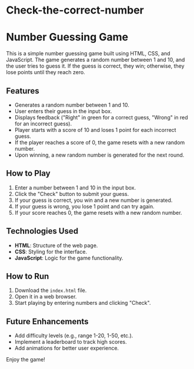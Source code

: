 # Check-the-correct-number
# Number Guessing Game

This is a simple number guessing game built using HTML, CSS, and JavaScript. The game generates a random number between 1 and 10, and the user tries to guess it. If the guess is correct, they win; otherwise, they lose points until they reach zero.

## Features
- Generates a random number between 1 and 10.
- User enters their guess in the input box.
- Displays feedback ("Right" in green for a correct guess, "Wrong" in red for an incorrect guess).
- Player starts with a score of 10 and loses 1 point for each incorrect guess.
- If the player reaches a score of 0, the game resets with a new random number.
- Upon winning, a new random number is generated for the next round.

## How to Play
1. Enter a number between 1 and 10 in the input box.
2. Click the "Check" button to submit your guess.
3. If your guess is correct, you win and a new number is generated.
4. If your guess is wrong, you lose 1 point and can try again.
5. If your score reaches 0, the game resets with a new random number.

## Technologies Used
- **HTML**: Structure of the web page.
- **CSS**: Styling for the interface.
- **JavaScript**: Logic for the game functionality.

## How to Run
1. Download the `index.html` file.
2. Open it in a web browser.
3. Start playing by entering numbers and clicking "Check".

## Future Enhancements
- Add difficulty levels (e.g., range 1-20, 1-50, etc.).
- Implement a leaderboard to track high scores.
- Add animations for better user experience.

Enjoy the game!
